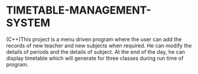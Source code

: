 # TIMETABLE-MANAGEMENT-SYSTEM
(C++)This project is a menu driven program where the user can add the records of new teacher and new subjects when required. He can modify the details of periods and the details of subject. At the end of the day, he can display timetable which will generate for three classes during run time of program.
